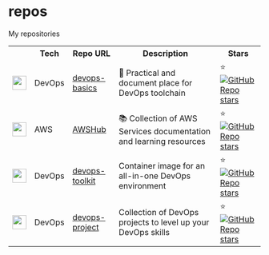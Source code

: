 # repos

My repositories

<table>
    <tr>
        <th></th>
        <th>Tech</th>
        <th>Repo URL</th>
        <th>Description</th>
        <th>Stars</th>
    </tr>
    <tr>
        <td><img width="28" height="28" src="https://upload.wikimedia.org/wikipedia/commons/0/05/Devops-toolchain.svg"></td>
        <td>DevOps</td>
        <td><a href="https://github.com/tungbq/devops-basics">devops-basics</a></td>
        <td>🚀 Practical and document place for DevOps toolchain</td>
        <td>⭐ <a href="https://github.com/tungbq/devops-basics/stargazers"><img alt="GitHub Repo stars" src="https://img.shields.io/github/stars/tungbq/devops-basics"/></a></td>
    </tr>
    <tr>
        <td><img height="28" src="https://skillicons.dev/icons?i=aws" /></td>
        <td>AWS</td>
        <td><a href="https://github.com/tungbq/AWSHub">AWSHub</a></td>
        <td>📚 Collection of AWS Services documentation and learning resources</td>
        <td>⭐ <a href="https://github.com/tungbq/AWSHub/stargazers"><img alt="GitHub Repo stars" src="https://img.shields.io/github/stars/tungbq/AWSHub"/></a></td>
    </tr>
    <tr>
        <td><img width="28" height="28" src="https://upload.wikimedia.org/wikipedia/commons/0/05/Devops-toolchain.svg"></td>
        <td>DevOps</td>
        <td><a href="https://github.com/tungbq/devops-toolkit">devops-toolkit</a></td>
        <td>Container image for an all-in-one DevOps environment</td>
        <td>⭐ <a href="https://github.com/tungbq/devops-toolkit/stargazers"><img alt="GitHub Repo stars" src="https://img.shields.io/github/stars/tungbq/devops-toolkit"/></a></td>
    </tr>
    <tr>
        <td><img width="28" height="28" src="https://upload.wikimedia.org/wikipedia/commons/0/05/Devops-toolchain.svg"></td>
        <td>DevOps</td>
        <td><a href="https://github.com/tungbq/devops-project">devops-project</a></td>
        <td>Collection of DevOps projects to level up your DevOps skills</td>
        <td>⭐ <a href="https://github.com/tungbq/devops-project/stargazers"><img alt="GitHub Repo stars" src="https://img.shields.io/github/stars/tungbq/devops-project"/></a></td>
    </tr>
</table>
